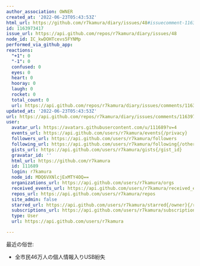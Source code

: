 ```yaml
---
author_association: OWNER
created_at: '2022-06-23T05:43:53Z'
html_url: https://github.com/r7kamura/diary/issues/48#issuecomment-1163973417
id: 1163973417
issue_url: https://api.github.com/repos/r7kamura/diary/issues/48
node_id: IC_kwDOHTcevs5FYNMp
performed_via_github_app: 
reactions:
  "+1": 0
  "-1": 0
  confused: 0
  eyes: 0
  heart: 0
  hooray: 0
  laugh: 0
  rocket: 0
  total_count: 0
  url: https://api.github.com/repos/r7kamura/diary/issues/comments/1163973417/reactions
updated_at: '2022-06-23T05:43:53Z'
url: https://api.github.com/repos/r7kamura/diary/issues/comments/1163973417
user:
  avatar_url: https://avatars.githubusercontent.com/u/111689?v=4
  events_url: https://api.github.com/users/r7kamura/events{/privacy}
  followers_url: https://api.github.com/users/r7kamura/followers
  following_url: https://api.github.com/users/r7kamura/following{/other_user}
  gists_url: https://api.github.com/users/r7kamura/gists{/gist_id}
  gravatar_id: ''
  html_url: https://github.com/r7kamura
  id: 111689
  login: r7kamura
  node_id: MDQ6VXNlcjExMTY4OQ==
  organizations_url: https://api.github.com/users/r7kamura/orgs
  received_events_url: https://api.github.com/users/r7kamura/received_events
  repos_url: https://api.github.com/users/r7kamura/repos
  site_admin: false
  starred_url: https://api.github.com/users/r7kamura/starred{/owner}{/repo}
  subscriptions_url: https://api.github.com/users/r7kamura/subscriptions
  type: User
  url: https://api.github.com/users/r7kamura

---
```

最近の俗世:

- 全市民46万人の個人情報入りUSB紛失